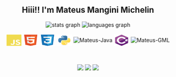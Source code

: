 <div align="center"> 

  ## Hiii!! I'm Mateus Mangini Michelin
  <img src="https://github-readme-stats.vercel.app/api?username=MateusMichelin&hide_title=false&hide_rank=false&show_icons=true&include_all_commits=true&count_private=true&disable_animations=false&theme=dracula&locale=en&hide_border=false" height="150" alt="stats graph"  />
  <img src="https://github-readme-stats.vercel.app/api/top-langs?username=MateusMichelin&locale=en&hide_title=false&layout=compact&card_width=370&langs_count=5&theme=dracula&hide_border=false" height="150" alt="languages graph"/>
</div>


<div align="center" style="display: inline_block"><br>
 
  <img align="center" alt="Mateus-Js" height="30" width="40" src="https://raw.githubusercontent.com/devicons/devicon/master/icons/javascript/javascript-plain.svg">
  <img align="center" alt="Mateus-HTML" height="30" width="40" src="https://raw.githubusercontent.com/devicons/devicon/master/icons/html5/html5-original.svg">
  <img align="center" alt="Mateus-CSS" height="30" width="40" src="https://raw.githubusercontent.com/devicons/devicon/master/icons/css3/css3-original.svg">
  <img align="center" alt="Mateus-Python" height="30" width="40" src="https://raw.githubusercontent.com/devicons/devicon/master/icons/python/python-original.svg">
  <img align="center" alt="Mateus-Java" height="30" width="40" src="https://icongr.am/devicon/java-original.svg?size=128&color=currentColor">
  <img align="center" alt="Mateus-Csharp" height="30" width="40" src="https://raw.githubusercontent.com/devicons/devicon/master/icons/csharp/csharp-original.svg">
  <img align="center" alt="Mateus-GML" height="30" width="40" src="https://user-images.githubusercontent.com/60024796/170530530-b17fc2f4-91ad-4b2b-ad58-d6d4b3ed9aac.png">
</div>
<br><br>

<div align="center"> 
  
  <a href="https://instagram.com/teus.mm_" target="_blank"><img src="https://img.shields.io/badge/-Instagram-%23E4405F?style=for-the-badge&logo=instagram&logoColor=white" target="_blank"></a>
  <a href="https://mateus.m.michelin@gmail.com"><img src="https://img.shields.io/badge/-Gmail-%23333?style=for-the-badge&logo=gmail&logoColor=white" target="_blank"></a>
  <a href="https://www.linkedin.com/in/mateus-mangini-michelin-6860a2266/" target="_blank"><img src="https://img.shields.io/badge/-LinkedIn-%230077B5?style=for-the-badge&logo=linkedin&logoColor=white" target="_blank"></a> 
</div>

